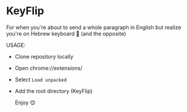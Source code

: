 # KeyFlip
For when you're about to send a whole paragraph in English but realize you're on Hebrew keyboard 🫠 (and the opposite)

USAGE:

- Clone repository locally
- Open chrome://extensions/
- Select ```Load unpacked```
- Add the root directory (KeyFlip)

  Enjoy 😊
